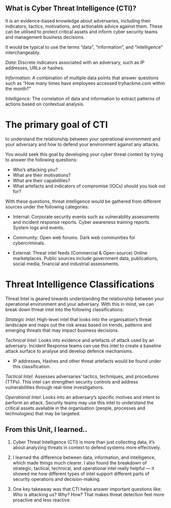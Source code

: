 ## What is Cyber Threat Intelligence (CTI)? 
It is an evidence-based knowledge about adversaries, including their indicators, tactics, motivations, and actionable advice against them. These can be utilised to protect critical assets and inform cyber security teams and management business decisions.

It would be typical to use the terms “data”, “information”, and “intelligence” interchangeably. 

*Data*: Discrete indicators associated with an adversary, such as IP addresses, URLs or hashes.

*Information*: A combination of multiple data points that answer questions such as “How many times have employees accessed tryhackme.com within the month?”

*Intelligence*: The correlation of data and information to extract patterns of actions based on contextual analysis.

# The primary goal of CTI
to understand the relationship between your operational environment and your adversary and how to defend your environment against any attacks. 

You would seek this goal by developing your cyber threat context by trying to answer the following questions:
- Who’s attacking you?
- What are their motivations?
- What are their capabilities?
- What artefacts and indicators of compromise (IOCs) should you look out for?

With these questions, threat intelligence would be gathered from different sources under the following categories:

- Internal:
Corporate security events such as vulnerability assessments and incident response reports.
Cyber awareness training reports.
System logs and events.

- Community:
Open web forums.
Dark web communities for cybercriminals.

- External:
Threat intel feeds (Commercial & Open-source)
Online marketplaces.
Public sources include government data, publications, social media, financial and industrial assessments.


# Threat Intelligence Classifications
Threat Intel is geared towards understanding the relationship between your operational environment and your adversary. With this in mind, we can break down threat intel into the following classifications: 

*Strategic Intel*: High-level intel that looks into the organisation’s threat landscape and maps out the risk areas based on trends, patterns and emerging threats that may impact business decisions.

*Technical Intel*: Looks into evidence and artefacts of attack used by an adversary. Incident Response teams can use this intel to create a baseline attack surface to analyse and develop defence mechanisms.
- IP addresses, Hashes and other threat artefacts would be found under this classification. 

*Tactical Intel*: Assesses adversaries’ tactics, techniques, and procedures (TTPs). This intel can strengthen security controls and address vulnerabilities through real-time investigations.

*Operational Intel*: Looks into an adversary’s specific motives and intent to perform an attack. Security teams may use this intel to understand the critical assets available in the organisation (people, processes and technologies) that may be targeted.




 ## From this Unit, I learned.. 
1. Cyber Threat Intelligence (CTI) is more than just collecting data, it’s about analyzing threats in context to defend systems more effectively.

2. I learned the difference between data, information, and intelligence, which made things much clearer. I also found the breakdown of strategic, tactical, technical, and operational intel really helpful — it showed me how different types of intel support different parts of security operations and decision-making.

3. One key takeaway was that CTI helps answer important questions like: Who is attacking us? Why? How? That makes threat detection feel more proactive and less reactive.
 